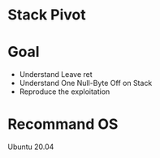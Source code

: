 # Stack Pivot

# Goal
- Understand Leave ret
- Understand One Null-Byte Off on Stack
- Reproduce the exploitation 

# Recommand OS
Ubuntu 20.04
